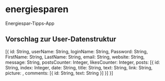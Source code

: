 # energiesparen
Energiespar-Tipps-App

## Vorschlag zur User-Datenstruktur
[{
    id: String,
    userName: String,
    loginName: String,
    Password: String,
    FirstName: String,
    LastName: String,
    email: String,
    website: String,
    message: String,
    postsCounter: Integer,
    likesCounter: Integer,
    posts:
    [{
        id: String,
        index: Integer,
        date: String,
        title: String,
        text: String,
        link: String,
        picture:  ,
        comments: [{
            id: String,
            text: String
        }]
    }]
}]
